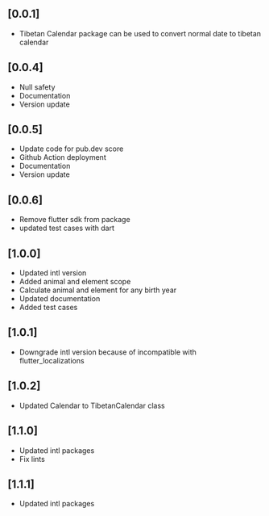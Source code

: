 ## [0.0.1]

* Tibetan Calendar package can be used to convert normal date to tibetan calendar   

## [0.0.4] 

* Null safety   
* Documentation   
* Version update

## [0.0.5]
* Update code for pub.dev score
* Github Action deployment
* Documentation
* Version update

## [0.0.6] 
* Remove flutter sdk from package
* updated test cases with dart

## [1.0.0] 
* Updated intl version
* Added animal and element scope
* Calculate animal and element for any birth year
* Updated documentation
* Added test cases

## [1.0.1]
* Downgrade intl version because of incompatible with flutter_localizations

## [1.0.2]
* Updated Calendar to TibetanCalendar class
## [1.1.0]
* Updated intl packages
* Fix lints


## [1.1.1]
* Updated intl packages
